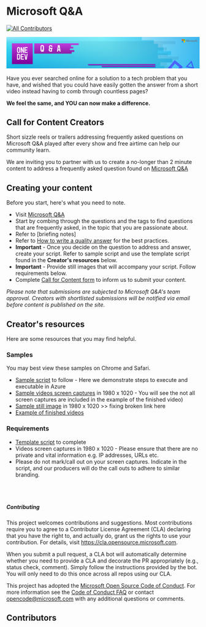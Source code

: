 # Microsoft Q&A

<!-- ALL-CONTRIBUTORS-BADGE:START - Do not remove or modify this section -->
[![All Contributors](https://img.shields.io/badge/all_contributors-0-orange.svg?style=flat-square)](#contributors)
<!-- ALL-CONTRIBUTORS-BADGE:END -->

![Microsoft Q&A banner](./media/web-banner-header.png)

Have you ever searched online for a solution to a tech problem that you have, and wished that you could have easily gotten the answer from a short video instead having to comb through countless pages?

<b> We feel the same, and YOU can now make a difference.</b>

## Call for Content Creators 

Short sizzle reels or trailers addressing frequently asked questions on Microsoft Q&A played after every show and free airtime can help our community learn.

We are inviting you to partner with us to create a no-longer than 2 minute content to address a frequently asked question found on [Microsoft Q&A](https://aka.ms/MicrosoftQuestionsandAnswers)

## Creating your content

Before you start, here's what you need to note. 
* Visit [Microsoft Q&A](https://aka.ms/MicrosoftQuestionsandAnswers)
* Start by combing through the questions and the tags to find questions that are frequently asked, in the topic that you are passionate about.
* Refer to [briefing notes]
* Refer to [How to write a quality answer](https://learn.microsoft.com/en-us/answers/support/quality-answer?utm_source=github) for the best practices.
* <b>Important</b> - Once you decide on the question to address and answer, create your script. Refer to sample script and use the template script found in the <b>Creator's resources</b> below.
* <b>Important</b> - Provide still images that will accompany your script. Follow requirements below.
* Complete [Call for Content form](https://forms.office.com/r/RMXR9TbVbe) to inform us to submit your content.
  
<i> Please note that submissions are subjected to Microsoft Q&A's team approval. Creators with shortlisted submissions will be notified via email before content is published on the site.</i>

## Creator's resources

Here are some resources that you may find helpful.

### Samples

You may best view these samples on Chrome and Safari. 
* [Sample script](./asset/sample/questions-and-answers-sample.docx) to follow - Here we demonstrate steps to execute and executable in Azure
* [Sample videos screen captures](./asset/sample/Screen_only_1080_no-zoom.mp4) in 1980 x 1020 - You will see the not all screen captures are included in the example of the finished video) 
* [Sample still image](./sample/sample-azportal-kudupath.png) in 1980 x 1020 >> fixing broken link here
* [Example of finished videos](./asset/sample/QnA%20-%20Execute%20an%20Exe%20in%20Azure_final.mp4) 


### Requirements  

* [Template script](./asset/template/questions-and-answers-template.docx) to complete
* Videos screen captures in 1980 x 1020 - Please ensure that there are no private and vital information e.g. IP addresses, URLs etc.
* Please do not mark/call out on your screen captures. Indicate in the script, and our producers will do the call outs to adhere to similar branding. 

<br></br>

##### Contributing

This project welcomes contributions and suggestions.  Most contributions require you to agree to a Contributor License Agreement (CLA) declaring that you have the right to, and actually do, grant us the rights to use your contribution. For details, visit https://cla.opensource.microsoft.com.

When you submit a pull request, a CLA bot will automatically determine whether you need to provide a CLA and decorate the PR appropriately (e.g., status check, comment). Simply follow the instructions provided by the bot. You will only need to do this once across all repos using our CLA.

This project has adopted the [Microsoft Open Source Code of Conduct](https://opensource.microsoft.com/codeofconduct/).
For more information see the [Code of Conduct FAQ](https://opensource.microsoft.com/codeofconduct/faq/) or contact [opencode@microsoft.com](mailto:opencode@microsoft.com) with any additional questions or comments.


## Contributors

<!-- ALL-CONTRIBUTORS-LIST:START - Do not remove or modify this section -->
<!-- prettier-ignore-start -->
<!-- markdownlint-disable -->

<!-- markdownlint-restore -->
<!-- prettier-ignore-end -->

<!-- ALL-CONTRIBUTORS-LIST:END -->
